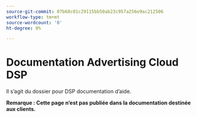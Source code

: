 ```yaml
---
source-git-commit: 07b68c01c29115bb50ab23c957a256e9ac212506
workflow-type: tm+mt
source-wordcount: '0'
ht-degree: 0%

---
```

# Documentation Advertising Cloud DSP

Il s’agit du dossier pour DSP documentation d’aide.

**Remarque : Cette page n’est pas publiée dans la documentation destinée aux clients.**
